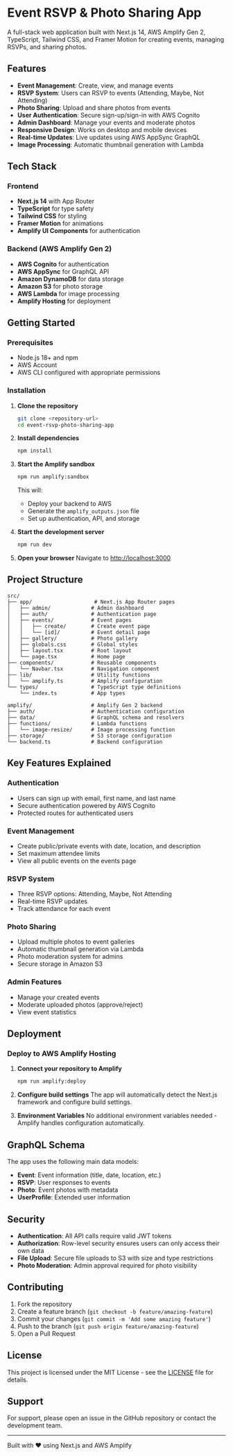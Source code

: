 # Event RSVP & Photo Sharing App

A full-stack web application built with Next.js 14, AWS Amplify Gen 2, TypeScript, Tailwind CSS, and Framer Motion for creating events, managing RSVPs, and sharing photos.

## Features

- **Event Management**: Create, view, and manage events
- **RSVP System**: Users can RSVP to events (Attending, Maybe, Not Attending)
- **Photo Sharing**: Upload and share photos from events
- **User Authentication**: Secure sign-up/sign-in with AWS Cognito
- **Admin Dashboard**: Manage your events and moderate photos
- **Responsive Design**: Works on desktop and mobile devices
- **Real-time Updates**: Live updates using AWS AppSync GraphQL
- **Image Processing**: Automatic thumbnail generation with Lambda

## Tech Stack

### Frontend
- **Next.js 14** with App Router
- **TypeScript** for type safety
- **Tailwind CSS** for styling
- **Framer Motion** for animations
- **Amplify UI Components** for authentication

### Backend (AWS Amplify Gen 2)
- **AWS Cognito** for authentication
- **AWS AppSync** for GraphQL API
- **Amazon DynamoDB** for data storage
- **Amazon S3** for photo storage
- **AWS Lambda** for image processing
- **Amplify Hosting** for deployment

## Getting Started

### Prerequisites

- Node.js 18+ and npm
- AWS Account
- AWS CLI configured with appropriate permissions

### Installation

1. **Clone the repository**
   ```bash
   git clone <repository-url>
   cd event-rsvp-photo-sharing-app
   ```

2. **Install dependencies**
   ```bash
   npm install
   ```

3. **Start the Amplify sandbox**
   ```bash
   npm run amplify:sandbox
   ```
   This will:
   - Deploy your backend to AWS
   - Generate the `amplify_outputs.json` file
   - Set up authentication, API, and storage

4. **Start the development server**
   ```bash
   npm run dev
   ```

5. **Open your browser**
   Navigate to [http://localhost:3000](http://localhost:3000)

## Project Structure

```
src/
├── app/                    # Next.js App Router pages
│   ├── admin/             # Admin dashboard
│   ├── auth/              # Authentication page
│   ├── events/            # Event pages
│   │   ├── create/        # Create event page
│   │   └── [id]/          # Event detail page
│   ├── gallery/           # Photo gallery
│   ├── globals.css        # Global styles
│   ├── layout.tsx         # Root layout
│   └── page.tsx           # Home page
├── components/            # Reusable components
│   └── Navbar.tsx         # Navigation component
├── lib/                   # Utility functions
│   └── amplify.ts         # Amplify configuration
└── types/                 # TypeScript type definitions
    └── index.ts           # App types

amplify/                   # Amplify Gen 2 backend
├── auth/                  # Authentication configuration
├── data/                  # GraphQL schema and resolvers
├── functions/             # Lambda functions
│   └── image-resize/      # Image processing function
├── storage/               # S3 storage configuration
└── backend.ts             # Backend configuration
```

## Key Features Explained

### Authentication
- Users can sign up with email, first name, and last name
- Secure authentication powered by AWS Cognito
- Protected routes for authenticated users

### Event Management
- Create public/private events with date, location, and description
- Set maximum attendee limits
- View all public events on the events page

### RSVP System
- Three RSVP options: Attending, Maybe, Not Attending
- Real-time RSVP updates
- Track attendance for each event

### Photo Sharing
- Upload multiple photos to event galleries
- Automatic thumbnail generation via Lambda
- Photo moderation system for admins
- Secure storage in Amazon S3

### Admin Features
- Manage your created events
- Moderate uploaded photos (approve/reject)
- View event statistics

## Deployment

### Deploy to AWS Amplify Hosting

1. **Connect your repository to Amplify**
   ```bash
   npm run amplify:deploy
   ```

2. **Configure build settings**
   The app will automatically detect the Next.js framework and configure build settings.

3. **Environment Variables**
   No additional environment variables needed - Amplify handles configuration automatically.

## GraphQL Schema

The app uses the following main data models:

- **Event**: Event information (title, date, location, etc.)
- **RSVP**: User responses to events
- **Photo**: Event photos with metadata
- **UserProfile**: Extended user information

## Security

- **Authentication**: All API calls require valid JWT tokens
- **Authorization**: Row-level security ensures users can only access their own data
- **File Upload**: Secure file uploads to S3 with size and type restrictions
- **Photo Moderation**: Admin approval required for photo visibility

## Contributing

1. Fork the repository
2. Create a feature branch (`git checkout -b feature/amazing-feature`)
3. Commit your changes (`git commit -m 'Add some amazing feature'`)
4. Push to the branch (`git push origin feature/amazing-feature`)
5. Open a Pull Request

## License

This project is licensed under the MIT License - see the [LICENSE](LICENSE) file for details.

## Support

For support, please open an issue in the GitHub repository or contact the development team.

---

Built with ❤️ using Next.js and AWS Amplify
